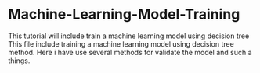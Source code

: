 # Machine-Learning-Model-Training
This tutorial will include train a machine learning model using decision tree
This file include training a machine learning model using decision tree method. Here i have use several methods for validate the model and such a things.

